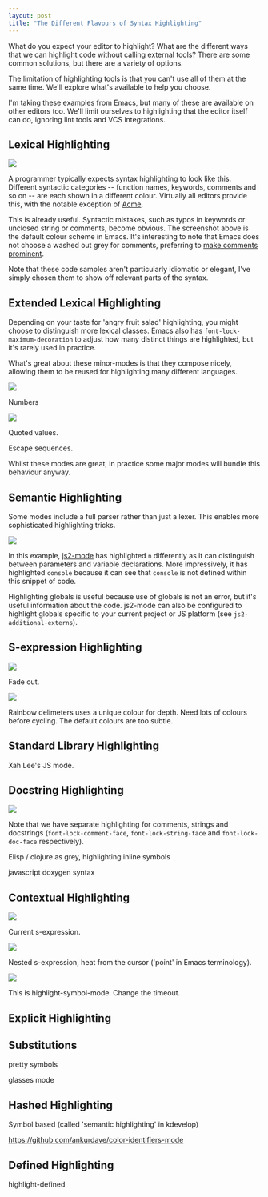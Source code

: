 ```yaml
--- 
layout: post
title: "The Different Flavours of Syntax Highlighting"
---
```


What do you expect your editor to highlight? What are the different
ways that we can highlight code without calling external tools? There
are some common solutions, but there are a variety of options.

The limitation of highlighting tools is that you can't use all of them
at the same time. We'll explore what's available to help you choose.

I'm taking these examples from Emacs, but many of these are available
on other editors too. We'll limit ourselves to highlighting that the
editor itself can do, ignoring lint tools and VCS integrations.

## Lexical Highlighting

<img src="/assets/lexical_fibs_js.png" class="screenshot">

A programmer typically expects syntax highlighting to look like
this. Different syntactic categories -- function names, keywords,
comments and so on -- are each shown in a different colour. Virtually
all editors provide this, with the notable exception of
[Acme](https://en.wikipedia.org/wiki/Acme_%28text_editor%29).

This is already useful. Syntactic mistakes, such as typos in keywords or
unclosed string or comments, become obvious. The screenshot above is
the default colour scheme in Emacs. It's interesting to note that
Emacs does not choose a washed out grey for comments, preferring to
[make comments prominent](https://medium.com/@MrJamesFisher/your-syntax-highlighter-is-wrong-6f83add748c9).

Note that these code samples aren't particularly idiomatic or elegant, I've simply
chosen them to show off relevant parts of the syntax.

## Extended Lexical Highlighting

Depending on your taste for 'angry fruit salad' highlighting, you
might choose to distinguish more lexical classes. Emacs also has
`font-lock-maximum-decoration` to adjust how many distinct things are
highlighted, but it's rarely used in practice.

What's great about these minor-modes is that they compose nicely,
allowing them to be reused for highlighting many different languages.

<img src="/assets/highlight_numbers.png" class="screenshot">

Numbers

<img src="/assets/highlight_quotes.png" class="screenshot">

Quoted values.

Escape sequences.

Whilst these modes are great, in practice some major modes will bundle
this behaviour anyway.

## Semantic Highlighting

Some modes include a full parser rather than just a lexer. This
enables more sophisticated highlighting tricks.

<img src="/assets/semantic_fibs_js.png" class="screenshot">

In this example, [js2-mode](https://github.com/mooz/js2-mode) has
highlighted `n` differently as it can distinguish between parameters
and variable declarations. More impressively, it has highlighted
`console` because it can see that `console` is not defined within this
snippet of code.

Highlighting globals is useful because use of globals is not an error,
but it's useful information about the code. js2-mode can also be
configured to highlight globals specific to your current project or JS
platform (see `js2-additional-externs`).

## S-expression Highlighting

<img src="/assets/paren_face.png" class="screenshot">

Fade out.

<img src="/assets/rainbow_delimeters.png" class="screenshot">

Rainbow delimeters uses a unique colour for depth. Need lots of
colours before cycling. The default colours are too subtle.

## Standard Library Highlighting

Xah Lee's JS mode.

## Docstring Highlighting

<img src="/assets/elisp_docstring.png" class="screenshot">

Note that we have separate highlighting for comments, strings and
docstrings (`font-lock-comment-face`, `font-lock-string-face` and
`font-lock-doc-face` respectively).

Elisp / clojure as grey, highlighting inline symbols

javascript doxygen syntax

## Contextual Highlighting

<img src="/assets/highlight_sexp.png" class="screenshot">

Current s-expression.

<img src="/assets/highlight_nested_parens.png" class="screenshot">

Nested s-expression, heat from the cursor ('point' in Emacs
terminology).

<img src="/assets/highlight_current_symbol.png" class="screenshot">

This is highlight-symbol-mode. Change the timeout.

## Explicit Highlighting

## Substitutions

pretty symbols

glasses mode

## Hashed Highlighting

Symbol based (called 'semantic highlighting' in kdevelop)

https://github.com/ankurdave/color-identifiers-mode

## Defined Highlighting

highlight-defined
